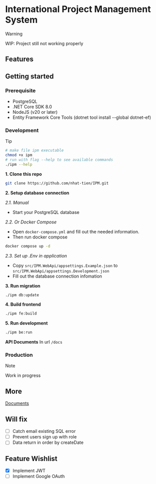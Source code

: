 # International Project Management System

> [!WARNING]
> WIP: Project still not working properly

## Features

## Getting started
### Prerequisite
- PostgreSQL
- .NET Core SDK 8.0
- NodeJS (v20 or later)
- Entity Framework Core Tools (dotnet tool install --global dotnet-ef) 

### Development 
> [!tip]
> ```bash
> # make file ipm executable
> chmod +x ipm
> # run with flag --help to see available commands
> ./ipm --help
> ```

**1. Clone this repo**
```bash
git clone https://github.com/nhat-tien/IPM.git
```

**2. Setup database connection**

*2.1. Manual*
- Start your PostgreSQL database

*2.2. Or Docker Compose*
- Open `docker-compose.yml` and fill out the needed information.
- Then run docker compose
```bash
docker compose up -d
```

*2.3. Set up .Env in application*
- Copy `src/IPM.WebApi/appsettings.Example.json` to `src/IPM.WebApi/appsettings.Development.json`
- Fill out the database connection infomation

**3. Run migration**
```bash
./ipm db:update
```

**4. Build frontend**
```bash
./ipm fe:build
```

**5. Run development**
```bash
./ipm be:run
```

**API Documents**
In url `/docs`

### Production 
> [!NOTE]  
> Work in progress

## More
[Documents](/docs/README.md)

## Will fix
- [ ] Catch email existing SQL error
- [ ] Prevent users sign up with role
- [ ] Data return in order by createDate 

## Feature Wishlist
- [x] Implement JWT
- [ ] Implement Google OAuth
